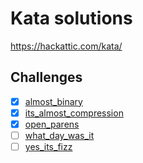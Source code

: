 # Kata solutions

https://hackattic.com/kata/

## Challenges

- [x] [almost_binary](almost_binary.hs)
- [x] [its_almost_compression](its_almost_compression.hs)
- [x] [open_parens](open_parens.hs)
- [ ] [what_day_was_it](what_day_was_it.hs)
- [ ] [yes_its_fizz](yes_its_fizz.hs)
